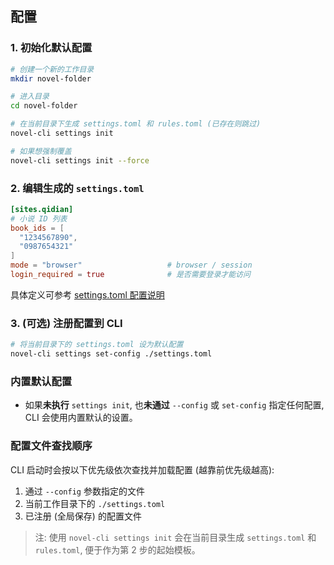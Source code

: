 ## 配置

### 1. 初始化默认配置

```bash
# 创建一个新的工作目录
mkdir novel-folder

# 进入目录
cd novel-folder

# 在当前目录下生成 settings.toml 和 rules.toml (已存在则跳过)
novel-cli settings init

# 如果想强制覆盖
novel-cli settings init --force
````

### 2. 编辑生成的 `settings.toml`

```toml
[sites.qidian]
# 小说 ID 列表
book_ids = [
  "1234567890",
  "0987654321"
]
mode = "browser"                   # browser / session
login_required = true              # 是否需要登录才能访问
```

具体定义可参考 [settings.toml 配置说明](./4-settings-schema.md)

### 3. (可选) 注册配置到 CLI

```bash
# 将当前目录下的 settings.toml 设为默认配置
novel-cli settings set-config ./settings.toml
```

### 内置默认配置

- 如果**未执行** `settings init`, 也**未通过** `--config` 或 `set-config` 指定任何配置, CLI 会使用内置默认的设置。

### 配置文件查找顺序

CLI 启动时会按以下优先级依次查找并加载配置 (越靠前优先级越高):

1. 通过 `--config` 参数指定的文件
2. 当前工作目录下的 `./settings.toml`
3. 已注册 (全局保存) 的配置文件

> 注: 使用 `novel-cli settings init` 会在当前目录生成 `settings.toml` 和 `rules.toml`, 便于作为第 2 步的起始模板。
